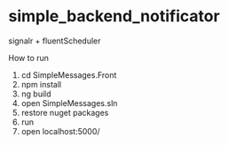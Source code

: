 # simple_backend_notificator
signalr + fluentScheduler

How to run
1. cd SimpleMessages.Front
2. npm install
3. ng build
4. open SimpleMessages.sln
5. restore nuget packages
6. run
7. open localhost:5000/
